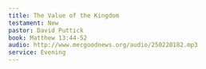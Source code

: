 ```yaml
---
title: The Value of the Kingdom
testament: New
pastor: David Puttick
book: Matthew 13:44-52
audio: http://www.mecgoodnews.org/audio/250220182.mp3
service: Evening
---
```

